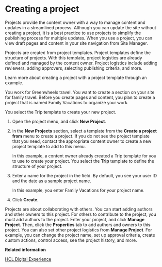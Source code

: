 # Creating a project

Projects provide the content owner with a way to manage content and updates in a streamlined process. Although you can update the site without creating a project, it is a best practice to use projects to simplify the publishing process for multiple updates. When you use a project, you can view draft pages and content in your site navigation from Site Manager.

Projects are created from project templates. Project templates define the structure of projects. With this template, project logistics are already defined and managed by the content owner. Project logistics include adding reviewers, adding approvers, selecting publishing criteria, and more.

Learn more about creating a project with a project template through an example.

You work for Greenwheels travel. You want to create a section on your site for family travel. Before you create pages and content, you plan to create a project that is named Family Vacations to organize your work.

You select the Trip template to create your new project.

1.  Open the project menu, and click **New Project**.

2.  In the **New Projects** section, select a template from the **Create a project from** menu to create a project. If you do not see the project template that you need, contact the appropriate content owner to create a new project template to add to this menu.

    In this example, a content owner already created a Trip template for you to use to create your project. You select the **Trip** template to define the structure of your project.

3.  Enter a name for the project in the field. By default, you see your user ID and the date as a sample project name.

    In this example, you enter Family Vacations for your project name.

4.  Click **Create**.


Projects are about collaborating with others. You can start adding authors and other owners to this project. For others to contribute to the project, you must add authors to the project. Enter your project, and click **Manage Project**. Then, click the **Properties** tab to add authors and owners to this project. You can also set other project logistics from **Manage Project**. For example, you can change the project name, set up approval criteria, create custom actions, control access, see the project history, and more.

**Related information**  


[HCL Digital Experience](../welcome/help_welcome.md)


